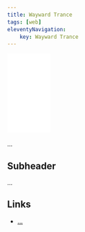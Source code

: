 ```yaml
---
title: Wayward Trance
tags: [web]
eleventyNavigation:
	key: Wayward Trance
---
```


![image](/img/Emblem_White_100px.png)

...

## Subheader

...

## Links
- [...]()